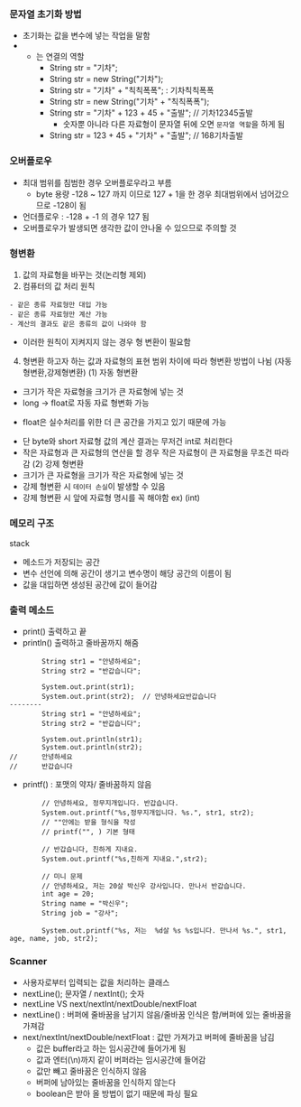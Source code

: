 
### 문자열 초기화 방법
- 초기화는 값을 변수에 넣는 작업을 말함
- + 는 연결의 역할
    - String str = "기차";
    - String str = new String("기차");  
    - String str = "기차" + "칙칙폭폭"; : 기차칙칙폭폭
    - String str = new String("기차" + "칙칙폭폭");
    - String str = "기차" + 123 + 45 + "출발";      // 기차12345출발
        - 숫자뿐 아니라 다른 자료형이 문자열 뒤에 오면 `문자열 역할`을 하게 됨 
    - String str = 123 + 45 + "기차" + "출발";  // 168기차출발

### 오버플로우
- 최대 범위를 침범한 경우 오버플로우라고 부름
    - byte 용량 -128 ~ 127 까지 이므로 127 + 1을 한 경우 최대범위에서 넘어갔으므로 -128이 됨 
- 언더플로우 : -128 + -1 의 경우 127 됨
- 오버플로우가 발생되면 생각한 값이 안나올 수 있으므로 주의할 것

### 형변환
1. 값의 자료형을 바꾸는 것(논리형 제외)
2. 컴퓨터의 값 처리 원칙
``` 
- 같은 종류 자료형만 대입 가능
- 같은 종류 자료형만 계산 가능
- 계산의 결과도 같은 종류의 값이 나와야 함
```
- 이러한 원칙이 지켜지지 않는 경우 형 변환이 필요함 
4. 형변환 하고자 하는 값과 자료형의 표현 범위 차이에 따라 형변환 방법이 나뉨 (자동형변환,강제형변환) 
(1) 자동 형변환
- 크기가 작은 자료형을 크기가 큰 자료형에 넣는 것
- long -> float로 자동 자료 형변화 가능
 * float은 실수처리를 위한 더 큰 공간을 가지고 있기 때문에 가능
- 단 byte와 short 자료형 값의 계산 결과는 무저건 int로 처리한다
- 작은 자료형과 큰 자료형의 연산을 할 경우 작은 자료형이 큰 자료형을 무조건 따라감
(2) 강제 형변환
- 크기가 큰 자료형을 크기가 작은 자료형에 넣는 것
- 강제 형변환 시 `데이터 손실`이 발생할 수 있음 
- 강제 형변환 시 앞에 자료형 명시를 꼭 해야함 ex) (int)

### 메모리 구조
stack
- 메소드가 저장되는 공간
- 변수 선언에 의해 공간이 생기고 변수명이 해당 공간의 이름이 됨
- 값을 대입하면 생성된 공간에 값이 들어감

### 출력 메소드
- print()   출력하고 끝
- println() 출력하고 줄바꿈까지 해줌
```
		String str1 = "안녕하세요";
		String str2 = "반갑습니다";
		
		System.out.print(str1);
		System.out.print(str2);  // 안녕하세요반갑습니다
--------
		String str1 = "안녕하세요";
		String str2 = "반갑습니다";
		
		System.out.println(str1);
		System.out.println(str2);
//		안녕하세요
//		반갑습니다

```
- printf() : 포맷의 약자/ 줄바꿈하지 않음 
```
		// 안녕하세요, 정무지개입니다. 반갑습니다.
		System.out.printf("%s,정무지개입니다. %s.", str1, str2);
		// ""안에는 받을 형식을 작성
		// printf("", ) 기본 형태
		
		// 반갑습니다, 친하게 지내요.
		System.out.printf("%s,친하게 지내요.",str2);
```
```
		// 미니 문제
		// 안녕하세요, 저는 20살 박신우 강사입니다. 만나서 반갑습니다.
		int age = 20;
		String name = "박신우";
		String job = "강사";
		
		System.out.printf("%s, 저는  %d살 %s %s입니다. 만나서 %s.", str1, age, name, job, str2);
```

### Scanner
- 사용자로부터 입력되는 값을 처리하는 클래스
- nextLine();	문자열 / nextInt();	숫자
- nextLine VS next/nextInt/nextDouble/nextFloat
- nextLine() : 버퍼에 줄바꿈을 남기지 않음/줄바꿈 인식은 함/버퍼에 있는 줄바꿈을 가져감
- next/nextInt/nextDouble/nextFloat : 값만 가져가고 버퍼에 줄바꿈을 남김
    - 값은 buffer라고 하는 임시공간에 들어가게 됨
    - 값과 엔터(\n)까지 같이 버퍼라는 임시공간에 들어감
    - 값만 빼고 줄바꿈은 인식하지 않음
    - 버퍼에 남아있는 줄바꿈을 인식하지 않는다
    - boolean은 받아 올 방법이 없기 때문에 파싱 필요

